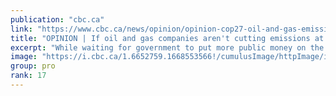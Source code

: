 ```yaml
---
publication: "cbc.ca"
link: "https://www.cbc.ca/news/opinion/opinion-cop27-oil-and-gas-emissions-cuts-1.6652662"
title: "OPINION | If oil and gas companies aren't cutting emissions at peak profits, when will they get in the game? | CBC News"
excerpt: "While waiting for government to put more public money on the table, oil and gas companies continue to increase their emissions, writes policy analyst Laura Cameron."
image: "https://i.cbc.ca/1.6652759.1668553566!/cumulusImage/httpImage/image.jpg_gen/derivatives/16x9_620/fort-hills-oilsands-plant.jpg"
group: pro
rank: 17
---
```

